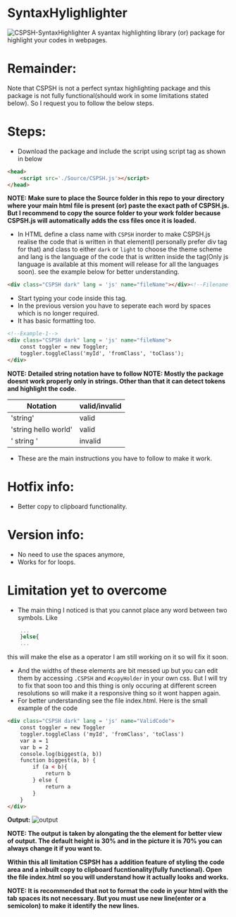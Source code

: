 # SyntaxHylighlighter

![CSPSH-SyntaxHighlighter](https://github.com/Chandra-sekhar-pilla/CSPSH/blob/main/Resources/CSPSH.png)
 A syantax highlighting library (or) package for highlight your codes in webpages.

# Remainder:

Note that CSPSH is not a perfect syntax highlighting package and this package is not fully functional(should work in some limitations stated below). So I request you to follow the below steps.

# Steps:

- Download the package and include the script using script tag as shown in below

```html
<head>
    <script src='./Source/CSPSH.js'></script>
</head>
```

**NOTE: Make sure to place the Source folder in this repo to your directory where your main html file is present (or) paste the exact path of CSPSH.js. But I recommend to copy the source folder to your work folder because CSPSH.js will automatically adds the css files once it is loaded.**

- In HTML define a class name with ``CSPSH`` inorder to make CSPSH.js realise the code that is written in that element(I personally prefer div tag for that) and class to either ``dark`` or ``light`` to choose the theme scheme and lang is the language of the code that is written inside the tag(Only js language is available at this moment will release for all the languages soon). see the example below for better understanding.

```html
<div class="CSPSH dark" lang = 'js' name="fileName"></div><!--Filename is optional and it will be "file" if the field is empty-->
```

- Start typing your code inside this tag.
- In the previous version you have to seperate each word by spaces which is no longer required.
- It has basic formatting too.

```html
<!--Example-1-->
<div class="CSPSH dark" lang = 'js' name="fileName">
    const toggler = new Toggler;
    toggler.toggleClass('myId', 'fromClass', 'toClass');
</div>
```

**NOTE: Detailed string notation have to follow**
**NOTE: Mostly the package doesnt work properly only in strings. Other than that it can detect tokens and highlight the code.**

Notation | valid/invalid
-------- | -------------
'string' | valid
'string hello world' | valid
' string '| invalid

- These are the main instructions you have to follow to make it work.

# Hotfix info:

- Better copy to clipboard functionality.

# Version info:

- No need to use the spaces anymore,
- Works for for loops.

# Limitation yet to overcome
- The main thing I noticed is that you cannot place any word between two symbols. Like

```js
    ...
    }else{
    ...
``` 
this will make the else as a operator I am still working on it so will fix it soon.
- And the widths of these elements are bit messed up but you can edit them by accessing ``.CSPSH`` and ``#copyHolder`` in your own css. But I will try to fix that soon too and this thing is only occuring at different screen resolutions so will make it a responsive thing so it wont happen again.
- For better understanding see the file index.html. Here is the small example of the code

```html
<div class="CSPSH dark" lang = 'js' name="ValidCode">
    const toggler = new Toggler
    toggler.toggleClass ('myId', 'fromClass', 'toClass')
    var a = 1
    var b = 2
    console.log(biggest(a, b))
    function biggest(a, b) {
        if (a < b){
            return b
        } else {
            return a
        }
    }
</div>
```
**Output:**
![output](https://github.com/Chandra-sekhar-pilla/CSPSH/blob/main/Resources/Output.png)

**NOTE: The output is taken by alongating the the element for better view of output. The default height is 30% and in the picture it is 70% you can always change it if you want to.**

**Within this all limitation CSPSH has a addition feature of styling the code area and a inbuilt copy to clipboard fucntionality(fully functional). Open the file index.html so you will understand how it actually looks and works.**


**NOTE: It is recommended that not to format the code in your html with the tab spaces its not necessary. But you must use new line(enter or a semicolon) to make it identify the new lines.**
